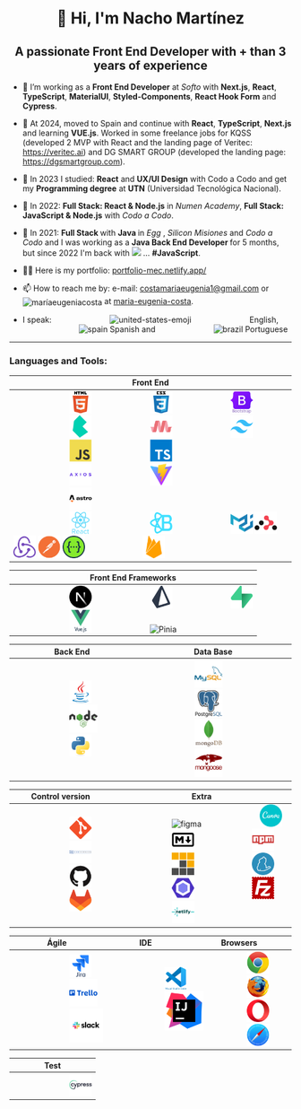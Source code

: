 <h1 align="center">👋 Hi, I'm Nacho Martínez</h1>

<h2 align="center">A passionate Front End Developer with + than 3 years of experience</h2> 

- 🔭 I’m working as a **Front End Developer** at <i>Softo</i> with **Next.js**, **React**, **TypeScript**, **MaterialUI**, **Styled-Components**, **React Hook Form** and **Cypress**.

- 🌱 At 2024, moved to Spain and continue with **React**, **TypeScript**, **Next.js** and learning **VUE.js**. Worked in some freelance jobs for KQSS (developed 2 MVP with React and the landing page of Veritec: https://veritec.ai) and DG SMART GROUP (developed the landing page: https://dgsmartgroup.com).


- 🌱 In 2023 I studied: **React** and **UX/UI Design** with Codo a Codo and get my **Programming degree** at **UTN** (Universidad Tecnológica Nacional).

- 🌱 In 2022: <strong>Full Stack: React & Node.js</strong> in <i>Numen Academy</i>, <strong>Full Stack: JavaScript & Node.js</strong> with <i>Codo a Codo</i>.

- 🌱 In 2021: <strong> Full Stack </strong> with <strong> Java </strong> in <i>Egg</i> , <i>Silicon Misiones</i> and <i>Codo a Codo</i> and I was working as a <strong> Java Back End Developer </strong> for 5 months, but since 2022 I'm back with <img src="https://img.icons8.com/clouds/24/000000/like--v1.png"/> ... <strong>#JavaScript</strong>.

- 👨‍💻 Here is my portfolio:  [portfolio-mec.netlify.app/](https://portfolio-mec.netlify.app/)

- 📫 How to reach me by: e-mail: <a href="mailto:costamariaeugenia1">costamariaeugenia1@gmail.com </a> or  <img align="center" src="https://raw.githubusercontent.com/rahuldkjain/github-profile-readme-generator/master/src/images/icons/Social/linked-in-alt.svg" alt="maríaeugeniacosta" height="20" width="20" /> at <a href="https://www.linkedin.com/in/maria-eugenia-costa/" target="blank"> maria-eugenia-costa</a>.</p>

- I speak:  <img width="28" height="28" src="https://img.icons8.com/emoji/28/united-states-emoji.png" alt="united-states-emoji" width="28" height="28" style="margin-left: 100px; margin-right: 100px;" />  English, <img width="28" height="28" src="https://img.icons8.com/color/28/spain.png" alt="spain" width="28" height="28" style="margin-left: 100px;"/> Spanish and  <img width="28" height="28" src="https://img.icons8.com/color/28/brazil.png" alt="brazil" width="28" height="28" style="margin-left: 100px;"/> Portuguese

---

<h3 align="left">Languages and Tools:</h3>

| Front End | 
| --------- | 
| <img src="https://raw.githubusercontent.com/devicons/devicon/master/icons/html5/html5-original-wordmark.svg" alt="html5"  width="40" height="40" style="margin-left: 100px;" title="HTML5" />  <img src="https://raw.githubusercontent.com/devicons/devicon/master/icons/css3/css3-original-wordmark.svg" alt="css3" width="40" height="40" style="margin-left: 100px;" title="CSS3" />  <img src="https://github.com/devicons/devicon/blob/master/icons/bootstrap/bootstrap-original-wordmark.svg" alt="bootstrap" title="bootstrap" width="40" height="40" style="margin-left: 100px;" /> <img src="https://github.com/devicons/devicon/blob/master/icons/bulma/bulma-plain.svg" alt="Bulma" title="Bulma" width="40" height="40" style="margin-left: 100px;" />  <img src="https://github.com/devicons/devicon/blob/master/icons/materializecss/materializecss-original.svg" alt="MaterializeCSS" title="MaterializeCSS" width="40" height="40" style="margin-left: 100px;" />  <img src="https://github.com/devicons/devicon/blob/master/icons/tailwindcss/tailwindcss-original.svg" alt="TailwindCSS" title="TailwindCSS"  width="40" height="40" style="margin-left: 100px;" /> <img src="https://raw.githubusercontent.com/devicons/devicon/master/icons/javascript/javascript-original.svg" alt="javascript" width="40" height="40" style="margin-left: 100px;" title="JavaScript" /> <img src="https://github.com/devicons/devicon/blob/master/icons/typescript/typescript-original.svg" alt="typrscript" title="typrscript" width="40" height="40" style="margin-left: 100px;" /> <br/>  <img src="https://github.com/devicons/devicon/blob/master/icons/axios/axios-plain-wordmark.svg" alt="axios" title="Axios" width="40" height="40" style="margin-left: 100px;" /> <img src="https://github.com/devicons/devicon/blob/master/icons/vitejs/vitejs-original.svg" alt="Vite" title="Vite" width="40" height="40" style="margin-left: 100px;" />   <br/>  <img src="https://github.com/devicons/devicon/blob/master/icons/astro/astro-original-wordmark.svg" alt="Astro" title="Astro" width="40" height="40" style="margin-left: 100px;" /> <br/> <img src="https://github.com/devicons/devicon/blob/master/icons/react/react-original-wordmark.svg" alt="React" title="React" width="40" height="40" style="margin-left: 100px;" /> <img src="https://github.com/devicons/devicon/blob/master/icons/reactbootstrap/reactbootstrap-original.svg" alt="React Bootstrap" title="REact Bootstrap" width="40" height="40" style="margin-left: 100px;" />  <img src="https://github.com/devicons/devicon/blob/master/icons/materialui/materialui-original.svg" alt="material ui" title="Material UI" width="40" height="40" style="margin-left: 100px;" /> <img src="https://github.com/devicons/devicon/blob/master/icons/reactrouter/reactrouter-original.svg" alt="rReact Router" title="React Router" width="40" height="40"/> <img src="https://github.com/devicons/devicon/blob/master/icons/redux/redux-original.svg" alt="redux" title="Redux" width="40" height="40"/> <img src="https://github.com/devicons/devicon/blob/master/icons/postman/postman-original.svg" alt="Postman" title="Postman" width="40" height="40"/> <img src="https://github.com/devicons/devicon/blob/master/icons/swagger/swagger-original.svg" alt="Swagger" title="Swagger" width="40" height="40"/>  <img src="https://github.com/devicons/devicon/blob/master/icons/firebase/firebase-plain.svg" alt="Firebase" title="Firebase" width="40" height="40" style="margin-left: 100px;" /> | 

| Front End Frameworks |
| -------------------- |
|  <img src="https://github.com/devicons/devicon/blob/master/icons/nextjs/nextjs-original.svg" alt="Nextjs" title="Nextjs"  width="40" height="40" style="margin-left: 100px;" /> <img src="https://github.com/devicons/devicon/blob/master/icons/prisma/prisma-original.svg" alt="Prisma" title="Prisma"  width="40" height="40" style="margin-left: 100px;" />  <img src="https://github.com/devicons/devicon/blob/master/icons/supabase/supabase-original.svg" alt="Supabase" title="Supabase"  width="40" height="40" style="margin-left: 100px;" />   <br /> <img src="https://github.com/devicons/devicon/blob/master/icons/vuejs/vuejs-original-wordmark.svg" alt="Vue.js" title="Vue.js" width="40" height="40" style="margin-left: 100px;" />  <img width="40" height="40" src="https://img.icons8.com/keek/40/pineapple.png" style="margin-left: 100px;" alt="Pinia" title="Pinia"/> |

| Back End | Data Base |
| -------- | --------- |
| <img src="https://raw.githubusercontent.com/devicons/devicon/master/icons/java/java-original.svg" alt="Java" title="Java" width="40" height="40" style="margin-left: 100px;" /> <img src="https://raw.githubusercontent.com/devicons/devicon/master/icons/nodejs/nodejs-original-wordmark.svg" alt="Node.js" title="Node.js" width="50" height="50" style="margin-left: 100px;" /> <img src="https://raw.githubusercontent.com/devicons/devicon/master/icons/python/python-original.svg" alt="Python" title="Python" width="40" height="40" style="margin-left: 100px;" /> |  <img src="https://raw.githubusercontent.com/devicons/devicon/master/icons/mysql/mysql-original-wordmark.svg" alt="MySQL" title="MySQL" width="50" height="50" style="margin-left: 100px;"  /> <img src="https://github.com/devicons/devicon/blob/master/icons/postgresql/postgresql-original-wordmark.svg" alt="postgresql" title="postgresql" width="50" height="50" style="margin-left: 100px;" /> <img src="https://github.com/devicons/devicon/blob/master/icons/mongodb/mongodb-original-wordmark.svg" alt="MongoDB" title="MongoDB" width="50" height="50" style="margin-left: 100px;" /> <img src="https://github.com/devicons/devicon/blob/master/icons/mongoose/mongoose-original-wordmark.svg" alt="Mongoose" title="Mongoose" width="50" height="50" style="margin-left: 100px;" /> |


| Control version | Extra |
| --------------- | ----- |
| <img src="https://github.com/devicons/devicon/blob/master/icons/git/git-original.svg" alt="git" title="Git" width="40" height="40" style="margin-left: 100px;" /> <img src="https://github.com/devicons/devicon/blob/master/icons/subversion/subversion-original-wordmark.svg" alt="subversion" title="subversion" width="40" height="40" style="margin-left: 100px;" /> <img src="https://github.com/devicons/devicon/blob/master/icons/github/github-original.svg" alt="github" title="GitHub" width="40" height="40" style="margin-left: 100px;" /> <img src="https://github.com/devicons/devicon/blob/master/icons/gitlab/gitlab-original.svg" alt="gitlab" title="GitLab" width="40" height="40" style="margin-left: 100px;" /> | <img src="https://www.vectorlogo.zone/logos/figma/figma-icon.svg" alt="figma" title="Figma" width="45" height="45" style="margin-left: 100px;" /> <img src="https://github.com/devicons/devicon/blob/master/icons/canva/canva-original.svg" alt="canva" title="Canva" width="40" height="40" style="margin-left: 100px;" /> <img src="https://github.com/devicons/devicon/blob/master/icons/markdown/markdown-original.svg" alt="mark down" title="MarkDown" width="40" height="40" style="margin-left: 100px;" /> <img src="https://github.com/devicons/devicon/blob/master/icons/npm/npm-original-wordmark.svg" alt="npm" title="npm" width="40" height="40" style="margin-left: 100px;" /> <img src="https://github.com/devicons/devicon/blob/master/icons/pnpm/pnpm-original.svg" alt="pnpm" title="pnpm" width="40" height="40" style="margin-left: 100px;" />  <img src="https://github.com/devicons/devicon/blob/master/icons/yarn/yarn-original.svg" alt="yarn" title="yarn" width="40" height="40" style="margin-left: 100px;" /> <img src="https://github.com/devicons/devicon/blob/master/icons/eslint/eslint-original.svg" alt="ESLint" title="ESLint" width="40" height="40" style="margin-left: 100px;" /> <img src="https://github.com/devicons/devicon/blob/master/icons/filezilla/filezilla-plain.svg" alt="FileZilla" title="FileZilla" width="40" height="40" style="margin-left: 100px;" /> <img src="https://github.com/devicons/devicon/blob/master/icons/netlify/netlify-original-wordmark.svg" alt="Netlify" title="Netlify" width="40" height="40" style="margin-left: 100px;" /> |

| Ágile |  IDE | Browsers |
| ----- | --- | -------- |
| <img src="https://github.com/devicons/devicon/blob/master/icons/jira/jira-original-wordmark.svg" alt="jira" title="Jira" width="40" height="40" style="margin-left: 100px;" /> <img src="https://github.com/devicons/devicon/blob/master/icons/trello/trello-plain-wordmark.svg" alt="trello" title="Trello" width="50" height="50" style="margin-left: 100px;" /> <img src="https://github.com/devicons/devicon/blob/master/icons/slack/slack-original-wordmark.svg" alt="slack" title="Slack" width="60" height="60" style="margin-left: 100px;" /> | <img src="https://github.com/devicons/devicon/blob/master/icons/vscode/vscode-original-wordmark.svg" alt="Visual Studio Code" title="Visual Studio Code" width="40" height="40" style="margin-left: 100px;" /> <img src="https://github.com/devicons/devicon/blob/master/icons/intellij/intellij-original.svg" alt="intellij" title="intellij" width="70" height="70" style="margin-left: 100px;" />  | <img src="https://github.com/devicons/devicon/blob/master/icons/chrome/chrome-original.svg" alt="chrome"  title="Chrome" width="40" height="40" style="margin-left: 100px;" /> <img src="https://github.com/devicons/devicon/blob/master/icons/firefox/firefox-original.svg" alt="FireFox" title="FireFox" width="40" height="40" style="margin-left: 100px;" /> <img src="https://github.com/devicons/devicon/blob/master/icons/opera/opera-original.svg" alt="Opera" title="Opera" width="40" height="40" style="margin-left: 100px;" /> <img src="https://github.com/devicons/devicon/blob/master/icons/safari/safari-original.svg" alt="Safari" title="Safari" width="40" height="40" style="margin-left: 100px;" /> |

| Test |
| ---- |
| <img src="https://github.com/devicons/devicon/blob/master/icons/cypressio/cypressio-original-wordmark.svg" alt="Cypress" title="Cypress" width="40" height="40" style="margin-left: 100px;"/> |
